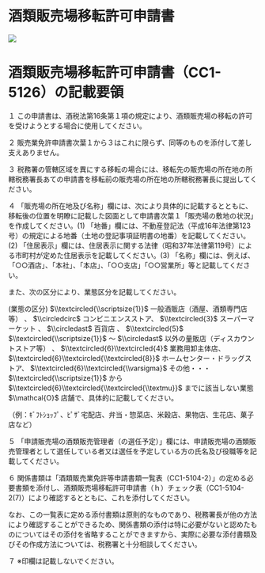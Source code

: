 # 酒類販売場移転許可申請書

![](https://www.nta.go.jp/tmp/230c9408-c5b2-45f0-81b5-a5fca0a9f96f/images/ca21a13f45cb1f52dc1f0b0ddebeb69893fd4ae1c2e163ad8f2328bb8ef5f568.jpg)

# 酒類販売場移転許可申請書（CC1-5126）の記載要領

１ この申請書は、酒税法第16条第１項の規定により、酒類販売場の移転の許可を受けようとする場合に使用してください。

２ 販売業免許申請書次葉１から３はこれに限らず、同等のものを添付して差し支えありません。

３ 税務署の管轄区域を異にする移転の場合には、移転先の販売場の所在地の所轄税務署長あての申請書を移転前の販売場の所在地の所轄税務署長に提出してください。

４ 「販売場の所在地及び名称」欄には、次により具体的に記載するとともに、移転後の位置を明瞭に記載した図面として申請書次葉１「販売場の敷地の状況」を作成してください。(1) 「地番」欄には、不動産登記法（平成16年法律第123号）の規定による地番（土地の登記事項証明書の地番）を記載してください。(2) 「住居表示」欄には、住居表示に関する法律（昭和37年法律第119号）による市町村が定めた住居表示を記載してください。(3) 「名称」欄には、例えば、「○○酒店」、「本社」、「本店」、「○○支店」「○○営業所」等と記載してください。

また、次の区分により、業態区分を記載してください。

(業態の区分) $\\textcircled{\\scriptsize{1}}$ 一般酒販店（酒屋、酒類専門店等） 、 $\\circledcirc$ コンビニエンスストア、 $\\textcircled{3}$ スーパーマーケット 、 $\\circledast$ 百貨店 、 $\\textcircled{5}$ $\\textcircled{\\scriptsize{1}}$ ～ $\\circledast$ 以外の量販店（ディスカウントストア等） 、 $\\textcircled{6}\\textcircled{4}$ 業務用卸主体店、 $\\textcircled{6}\\textcircled{\\textcircled{8}}$ ホームセンター・ドラッグストア、 $\\textcircled{6}\\textcircled{\\varsigma}$ その他・・・ $\\textcircled{\\scriptsize{1}}$ から $\\textcircled{6}\\textcircled{\\textcircled{\\textmu}}$ までに該当しない業態 $\\mathcal{O}$ 店舗で、具体的に記載してください。

（例：ｷﾞﾌﾄｼｮｯﾌﾟ、ﾋﾟｻﾞ宅配店、弁当・惣菜店、米穀店、果物店、生花店、菓子店など）

５ 「申請販売場の酒類販売管理者（の選任予定）」欄には、申請販売場の酒類販売管理者として選任している者又は選任を予定している方の氏名及び役職等を記載してください。

６ 関係書類は「酒類販売業免許等申請書類一覧表（CC1-5104-2）」の定める必要書類を添付し、酒類販売場移転許可申請書（ｈ）チェック表（CC1-5104-2(7)）により確認するとともに、これを添付してください。

なお、この一覧表に定める添付書類は原則的なものであり、税務署長が他の方法により確認することができるため、関係書類の添付は特に必要がないと認めたものについてはその添付を省略することができますから、実際に必要な添付書類及びその作成方法については、税務署と十分相談してください。

７ ※印欄は記載しないでください。